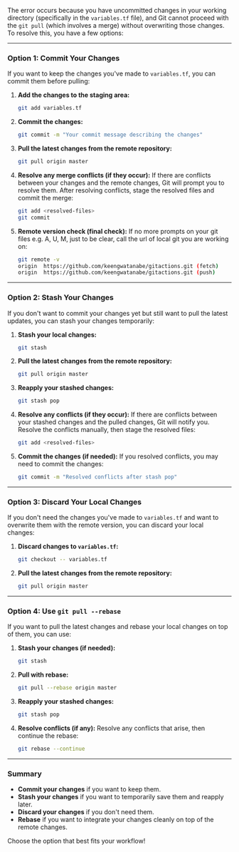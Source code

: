 The error occurs because you have uncommitted changes in your working directory (specifically in the `variables.tf` file), and Git cannot proceed with the `git pull` (which involves a merge) without overwriting those changes. To resolve this, you have a few options:

---

### **Option 1: Commit Your Changes**
If you want to keep the changes you've made to `variables.tf`, you can commit them before pulling:

1. **Add the changes to the staging area:**
   ```bash
   git add variables.tf
   ```

2. **Commit the changes:**
   ```bash
   git commit -m "Your commit message describing the changes"
   ```

3. **Pull the latest changes from the remote repository:**
   ```bash
   git pull origin master
   ```

4. **Resolve any merge conflicts (if they occur):**
   If there are conflicts between your changes and the remote changes, Git will prompt you to resolve them. After resolving conflicts, stage the resolved files and commit the merge:
   ```bash
   git add <resolved-files>
   git commit
   ```
5. **Remote version check (final check):**
   If no more prompts on your git files e.g. A, U, M, just to be clear, call the url of local git you are working on:
   ```bash
   git remote -v
   origin  https://github.com/keengwatanabe/gitactions.git (fetch)
   origin  https://github.com/keengwatanabe/gitactions.git (push)
   ```
---

### **Option 2: Stash Your Changes**
If you don't want to commit your changes yet but still want to pull the latest updates, you can stash your changes temporarily:

1. **Stash your local changes:**
   ```bash
   git stash
   ```

2. **Pull the latest changes from the remote repository:**
   ```bash
   git pull origin master
   ```

3. **Reapply your stashed changes:**
   ```bash
   git stash pop
   ```

4. **Resolve any conflicts (if they occur):**
   If there are conflicts between your stashed changes and the pulled changes, Git will notify you. Resolve the conflicts manually, then stage the resolved files:
   ```bash
   git add <resolved-files>
   ```

5. **Commit the changes (if needed):**
   If you resolved conflicts, you may need to commit the changes:
   ```bash
   git commit -m "Resolved conflicts after stash pop"
   ```

---

### **Option 3: Discard Your Local Changes**
If you don't need the changes you've made to `variables.tf` and want to overwrite them with the remote version, you can discard your local changes:

1. **Discard changes to `variables.tf`:**
   ```bash
   git checkout -- variables.tf
   ```

2. **Pull the latest changes from the remote repository:**
   ```bash
   git pull origin master
   ```

---

### **Option 4: Use `git pull --rebase`**
If you want to pull the latest changes and rebase your local changes on top of them, you can use:

1. **Stash your changes (if needed):**
   ```bash
   git stash
   ```

2. **Pull with rebase:**
   ```bash
   git pull --rebase origin master
   ```

3. **Reapply your stashed changes:**
   ```bash
   git stash pop
   ```

4. **Resolve conflicts (if any):**
   Resolve any conflicts that arise, then continue the rebase:
   ```bash
   git rebase --continue
   ```

---

### Summary
- **Commit your changes** if you want to keep them.
- **Stash your changes** if you want to temporarily save them and reapply later.
- **Discard your changes** if you don't need them.
- **Rebase** if you want to integrate your changes cleanly on top of the remote changes.

Choose the option that best fits your workflow!